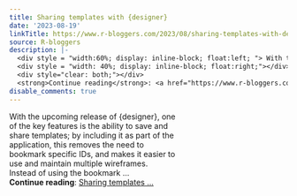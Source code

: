 ```yaml
---
title: Sharing templates with {designer}
date: '2023-08-19'
linkTitle: https://www.r-bloggers.com/2023/08/sharing-templates-with-designer/
source: R-bloggers
description: |-
  <div style = "width:60%; display: inline-block; float:left; "> With the upcoming release of {designer}, one of the key features is the ability to save and share templates; by including it as part of the application, this removes the need to bookmark specific IDs, and makes it easier to use and maintain multiple wireframes. Instead of using the bookmark ...</div>
  <div style = "width: 40%; display: inline-block; float:right;"></div>
  <div style="clear: both;"></div>
  <strong>Continue reading</strong>: <a href="https://www.r-bloggers.com/2023/08/sharing-templates-with-designer/">Sharing templates ...
disable_comments: true
---
```

<div style = "width:60%; display: inline-block; float:left; "> With the upcoming release of {designer}, one of the key features is the ability to save and share templates; by including it as part of the application, this removes the need to bookmark specific IDs, and makes it easier to use and maintain multiple wireframes. Instead of using the bookmark ...</div>
<div style = "width: 40%; display: inline-block; float:right;"></div>
<div style="clear: both;"></div>
<strong>Continue reading</strong>: <a href="https://www.r-bloggers.com/2023/08/sharing-templates-with-designer/">Sharing templates ...